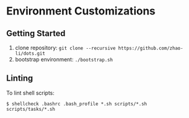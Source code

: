 # Environment Customizations

Getting Started
---------------
1. clone repository: `git clone --recursive https://github.com/zhao-li/dots.git`
1. bootstrap environment: `./bootstrap.sh`

Linting
-------
To lint shell scripts:

    $ shellcheck .bashrc .bash_profile *.sh scripts/*.sh scripts/tasks/*.sh
